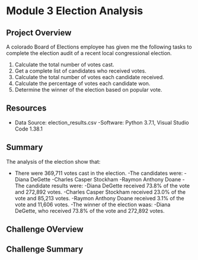 # Module 3 Election Analysis

## Project Overview
A colorado Board of Elections employee has given me the following tasks to complete the election audit of a recent local congressional election.

1. Calculate the total number of votes cast.
2. Get a complete list of candidates who received votes.
3. Calculate the total number of votes each candidate received.
4. Calculate the percentage of votes each candidate won.
5. Determine the winner of the election based on popular vote.

## Resources
- Data Source: election_results.csv
-Software: Python 3.7.1, Visual Studio Code 1.38.1

## Summary
The analysis of the election show that:
- There were 369,711 votes cast in the election.
-The candidates were:
  -Diana DeGette
  -Charles Casper Stockham
  -Raymon Anthony Doane
 -The candidate results were:
  -Diana DeGette received 73.8% of the vote and 272,892 votes.
  -Charles Casper Stockham received 23.0% of the vote and 85,213 votes.
  -Raymon Anthony Doane received 3.1% of the vote and 11,606 votes.
-The winner of the election waas:
  -Diana DeGette, who received 73.8% of the vote and 272,892 votes.

## Challenge OVerview

## Challenge Summary


